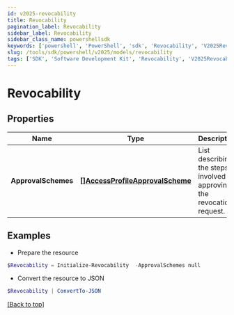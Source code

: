 ```yaml
---
id: v2025-revocability
title: Revocability
pagination_label: Revocability
sidebar_label: Revocability
sidebar_class_name: powershellsdk
keywords: ['powershell', 'PowerShell', 'sdk', 'Revocability', 'V2025Revocability'] 
slug: /tools/sdk/powershell/v2025/models/revocability
tags: ['SDK', 'Software Development Kit', 'Revocability', 'V2025Revocability']
---
```



# Revocability

## Properties

Name | Type | Description | Notes
------------ | ------------- | ------------- | -------------
**ApprovalSchemes** | [**[]AccessProfileApprovalScheme**](access-profile-approval-scheme) | List describing the steps involved in approving the revocation request. | [optional] 

## Examples

- Prepare the resource
```powershell
$Revocability = Initialize-Revocability  -ApprovalSchemes null
```

- Convert the resource to JSON
```powershell
$Revocability | ConvertTo-JSON
```


[[Back to top]](#) 


